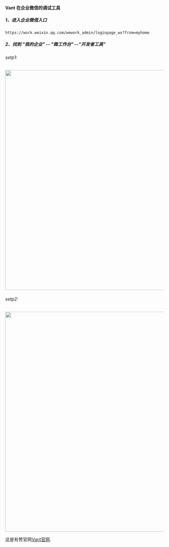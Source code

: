 
#### Vant 在企业微信的调试工具
##### 1、进入企业微信入口
```https://work.weixin.qq.com/wework_admin/loginpage_wx?from=myhome```
##### 2、找到 "我的企业" -- "微工作台" --"开发者工具"
###### setp1:
<img src='../assets/images/pic1.png' width='700px'>

###### setp2:
<img src='../assets/images/pic2.png' width='700px'>

这是有赞官网[Vant官网](https://youzan.github.io/vant/#/zh-CN/quickstart "Vant官网"). 


<template>
  
</template>

<script>
// @ is an alias to /src

import pic from '../assets/logo.png'
export default {
  name: 'Home',
  components: {
    
  },
  methods:{
      clickFn(){
          alert('aa')
      }
  }
}
</script>
<style>
  .card{
    margin:auto;
    width: 600px;
    text-align: center;
  }
</style>
